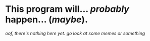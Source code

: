 # This program will... _probably_ happen... (_maybe_).

_oof, there's nothing here yet. go look at some memes or something_
